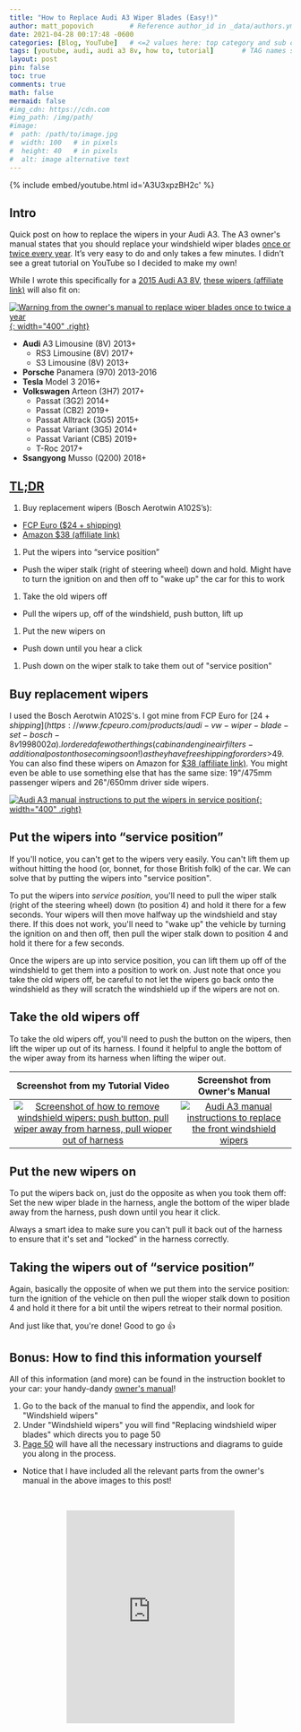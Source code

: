 ```yaml
---
title: "How to Replace Audi A3 Wiper Blades (Easy!)"
author: matt_popovich         # Reference author_id in _data/authors.yml
date: 2021-04-28 00:17:48 -0600
categories: [Blog, YouTube]   # <=2 values here: top category and sub category
tags: [youtube, audi, audi a3 8v, how to, tutorial]       # TAG names should always be lowercase
layout: post
pin: false
toc: true
comments: true
math: false
mermaid: false
#img_cdn: https://cdn.com
#img_path: /img/path/
#image:
#  path: /path/to/image.jpg
#  width: 100   # in pixels
#  height: 40   # in pixels
#  alt: image alternative text
---
```


{% include embed/youtube.html id='A3U3xpzBH2c' %}

## Intro
Quick post on how to replace the wipers in your Audi A3. The A3 owner's manual states that you should replace your windshield wiper blades [once or twice every year](https://ownersmanuals2.com/audi/a3-sedan-s3-sedan-2015-owners-manual-71870/page-52). It’s very easy to do and only takes a few minutes. I didn’t see a great tutorial on YouTube so I decided to make my own!

While I wrote this specifically for a [2015 Audi A3 8V](https://en.wikipedia.org/wiki/Audi_A3#Third_generation_(Typ_8V;_2013)), [these wipers (affiliate link)](https://amzn.to/3PfCE6p) will also fit on:

[![Warning from the owner's manual to replace wiper blades once to twice a year](/assets/img/posts/2021-04-27-how-to-replace-audi-a3-wiper-blades-easy/wiper-blade-replacement-interval.png){: width="400" .right}](https://ownersmanuals2.com/audi/a3-sedan-s3-sedan-2015-owners-manual-71870/page-52)

* **Audi** A3 Limousine (8V) 2013+
  - RS3 Limousine (8V) 2017+
  - S3 Limousine (8V) 2013+
* **Porsche** Panamera (970) 2013-2016
* **Tesla** Model 3 2016+
* **Volkswagen** Arteon (3H7) 2017+
  - Passat (3G2) 2014+
  - Passat (CB2) 2019+
  - Passat Alltrack (3G5) 2015+
  - Passat Variant (3G5) 2014+
  - Passat Variant (CB5) 2019+
  - T-Roc 2017+
* **Ssangyong** Musso (Q200) 2018+

## [TL;DR](https://www.merriam-webster.com/dictionary/TL%3BDR)
1. Buy replacement wipers (Bosch Aerotwin A102S’s):
  - [FCP Euro ($24 + shipping)](https://www.fcpeuro.com/products/audi-vw-wiper-blade-set-bosch-8v1998002a)
  - [Amazon $38 (affiliate link)](https://amzn.to/3PfCE6p)
1. Put the wipers into “service position”
  - Push the wiper stalk (right of steering wheel) down and hold. Might have to turn the ignition on and then off to "wake up" the car for this to work
1. Take the old wipers off
  - Pull the wipers up, off of the windshield, push button, lift up
1. Put the new wipers on
  - Push down until you hear a click
1. Push down on the wiper stalk to take them out of "service position"

## Buy replacement wipers
I used the Bosch Aerotwin A102S's. I got mine from FCP Euro for [$24 + shipping](https://www.fcpeuro.com/products/audi-vw-wiper-blade-set-bosch-8v1998002a). I ordered a few other things (cabin and engine air filters - additional post on those coming soon!) as they have free shipping for orders >$49. You can also find these wipers on Amazon for [$38 (affiliate link)](https://amzn.to/3PfCE6p). You might even be able to use something else that has the same size: 19"/475mm passenger wipers and 26"/650mm driver side wipers.

[![Audi A3 manual instructions to put the wipers in service position](/assets/img/posts/2021-04-27-how-to-replace-audi-a3-wiper-blades-easy/windshield-wiper-service-position.jpg){: width="400" .right}](https://ownersmanuals2.com/audi/a3-sedan-s3-sedan-2015-owners-manual-71870/page-52)

## Put the wipers into “service position”
If you'll notice, you can't get to the wipers very easily. You can't lift them up without hitting the hood (or, bonnet, for those British folk) of the car. We can solve that by putting the wipers into "service position".

To put the wipers into _service position_, you'll need to pull the wiper stalk (right of the steering wheel) down (to position 4) and hold it there for a few seconds. Your wipers will then move halfway up the windshield and stay there. If this does not work, you'll need to "wake up" the vehicle by turning the ignition on and then off, then pull the wiper stalk down to position 4 and hold it there for a few seconds.

Once the wipers are up into service position, you can lift them up off of the windshield to get them into a position to work on. Just note that once you take the old wipers off, be careful to not let the wipers go back onto the windshield as they will scratch the windshield up if the wipers are not on.

## Take the old wipers off
To take the old wipers off, you'll need to push the button on the wipers, then lift the wiper up out of its harness. I found it helpful to angle the bottom of the wiper away from its harness when lifting the wiper out.

Screenshot from my Tutorial Video | Screenshot from Owner's Manual |
:--------------------------------:|:------------------------------:
[![Screenshot of how to remove windshield wipers: push button, pull wiper away from harness, pull wioper out of harness](/assets/img/posts/2021-04-27-how-to-replace-audi-a3-wiper-blades-easy/wiper-blade-removal-crop.jpg)](https://youtu.be/A3U3xpzBH2c?t=102) | [![Audi A3 manual instructions to replace the front windshield wipers](/assets/img/posts/2021-04-27-how-to-replace-audi-a3-wiper-blades-easy/replace-wiper-blades.jpg)](https://ownersmanuals2.com/audi/a3-sedan-s3-sedan-2015-owners-manual-71870/page-52)


## Put the new wipers on
To put the wipers back on, just do the opposite as when you took them off: Set the new wiper blade in the harness, angle the bottom of the wiper blade away from the harness, push down until you hear it click.

Always a smart idea to make sure you can't pull it back out of the harness to ensure that it's set and "locked" in the harness correctly.

## Taking the wipers out of “service position”
Again, basically the opposite of when we put them into the service position: turn the ignition of the vehicle on then pull the wioper stalk down to position 4 and hold it there for a bit until the wipers retreat to their normal position.

And just like that, you're done! Good to go 👍

## Bonus: How to find this information yourself
All of this information (and more) can be found in the instruction booklet to your car: your handy-dandy [owner's manual](https://ownersmanuals2.com/audi/a3-sedan-s3-sedan-2015-owners-manual-71870)!
1. Go to the back of the manual to find the appendix, and look for "Windshield wipers"
1. Under "Windshield wipers" you will find "Replacing windshield wiper blades" which directs you to page 50
1. [Page 50](https://ownersmanuals2.com/audi/a3-sedan-s3-sedan-2015-owners-manual-71870/page-52) will have all the necessary instructions and diagrams to guide you along in the process.
  - Notice that I have included all the relevant parts from the owner's manual in the above images to this post!

&nbsp;

<div style="text-align:center">
<iframe
src="https://open.spotify.com/embed/track/4MAJ62sRxctluSpGf76HA5?si=10a56543ce804ae3"
width="300" height="380" frameborder="0"
allowtransparency="true"
allow="encrypted-media">
</iframe>
</div>
